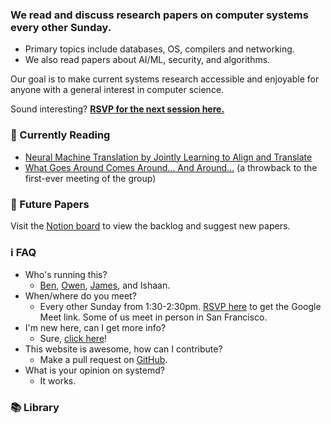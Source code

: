 ### **We read and discuss research papers on computer systems every other Sunday.**

 - Primary topics include databases, OS, compilers and networking.
 - We also read papers about AI/ML, security, and algorithms.

Our goal is to make current systems research accessible and enjoyable for anyone with a general interest in computer science.

Sound interesting? [**RSVP for the next session here.**](https://lu.ma/calendar/cal-iRO3oIDMdgOoGEE)

### 👀 Currently Reading
 - [Neural Machine Translation by Jointly Learning to Align and Translate](https://arxiv.org/pdf/1409.0473)
 - [What Goes Around Comes Around... And Around...](https://db.cs.cmu.edu/papers/2024/whatgoesaround-sigmodrec2024.pdf) (a throwback to the first-ever meeting of the group)

### 📆 Future Papers
Visit the [Notion board](https://handsomely-notify-e9a.notion.site/Research-Papers-1fce23290ed841bba16c125c33d5bdec) to view the backlog and suggest new papers.

### ℹ️ FAQ
 - Who's running this?
    - [Ben](https://bencuan.me), [Owen](https://oagoebel.github.io/), [James](https://jamesweng.com/), and Ishaan.  
 - When/where do you meet?
    - Every other Sunday from 1:30-2:30pm. [RSVP here](https://lu.ma/calendar/cal-iRO3oIDMdgOoGEE) to get the Google Meet link. Some of us meet in person in San Francisco.
 - I'm new here, can I get more info?
    - Sure, [click here](/quickstart)!
 - This website is awesome, how can I contribute?
    - Make a pull request on [GitHub](https://github.com/64bitpandas/systemd.works).
 - What is your opinion on systemd?
    - It works.

### 📚 Library
